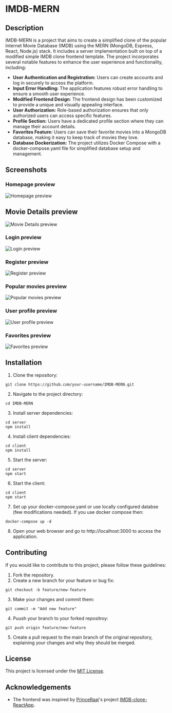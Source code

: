 # IMDB-MERN

## Description

IMDB-MERN is a project that aims to create a simplified clone of the popular Internet Movie Database (IMDB) using the MERN (MongoDB, Express, React, Node.js) stack. It includes a server implementation built on top of a modified simple IMDB clone frontend template. The project incorporates several notable features to enhance the user experience and functionality, including:
- **User Authentication and Registration:** Users can create accounts and log in securely to access the platform.
- **Input Error Handling:** The application features robust error handling to ensure a smooth user experience.
- **Modified Frontend Design**: The frontend design has been customized to provide a unique and visually appealing interface.
- **User Authorization:** Role-based authorization ensures that only authorized users can access specific features.
- **Profile Section:** Users have a dedicated profile section where they can manage their account details.
- **Favorites Feature:** Users can save their favorite movies into a MongoDB database, making it easy to keep track of movies they love.
- **Database Dockerization:** The project utilizes Docker Compose with a docker-compose.yaml file for simplified database setup and management.

## Screenshots

### Homepage preview
![Homepage preview](https://github.com/IvanMijic0/IMDB-MERN/blob/master/preview/homepage.png)
## Movie Details preview
![Movie Details preview](https://github.com/IvanMijic0/IMDB-MERN/blob/master/preview/details.png)
### Login preview
![Login preview](https://github.com/IvanMijic0/IMDB-MERN/blob/master/preview/login.png)
### Register preview
![Register preview](https://github.com/IvanMijic0/IMDB-MERN/blob/master/preview/register.png)
### Popular movies preview
![Popular movies preview](https://github.com/IvanMijic0/IMDB-MERN/blob/master/preview/popular.png)
### User profile preview
![User profile preview](https://github.com/IvanMijic0/IMDB-MERN/blob/master/preview/profile.png)
### Favorites preview
![Favorites preview](https://github.com/IvanMijic0/IMDB-MERN/blob/master/preview/favorites.png)

## Installation
  1. Clone the repository:
  ```
  git clone https://github.com/your-username/IMDB-MERN.git
  ```
  2. Navigate to the project directory:
  ```
  cd IMDB-MERN
  ```
  3. Install server dependencies:
  ```
  cd server
  npm install
  ```
  4. Install client dependencies:
  ```
  cd client
  npm install
  ```
  5. Start the server:
  ```
  cd server  
  npm start
  ```
  6. Start the client:
  ```
  cd client
  npm start
  ```
  7. Set up your docker-compose.yaml or use locally configured databse (few modifications needed). If you use docker compose then:
  ```
  docker-compose up -d
  ```
  8. Open your web browser and go to http://localhost:3000 to access the application.
 
## Contributing
  If you would like to contribute to this project, please follow these guidelines:
  1. Fork the repository.
  2. Create a new branch for your feature or bug fix:
  ```
  git checkout -b feature/new-feature
  ```
  3. Make your changes and commit them:
  ```
  git commit -m "Add new feature"
  ```
  4. Puush your branch to your forked repositroy:
  ```
  git push origin feature/new-feature
  ```
  5. Create a pull request to the main branch of the original repository, explaining your changes and why they should be merged.
 
## License
  This project is licensed under the [MIT License](https://opensource.org/license/mit/).

## Acknowledgements
  - The frontend was inspired by [PrinceRaaj](https://github.com/PrinceRaaaj)'s project [IMDB-clone-ReactApp](https://github.com/PrinceRaaaj/IMDB-clone-ReactApp).
  
  
  


  
